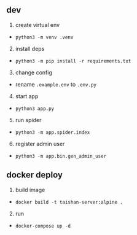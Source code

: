 ## dev
1. create virtual env
- `python3 -m venv .venv`

2. install deps
- `python3 -m pip install -r requirements.txt`

3. change config
- rename `.example.env` to `.env.py`

4. start app
- `python3 app.py`

5. run spider
- `python3 -m app.spider.index`

6. register admin user
- `python3 -m app.bin.gen_admin_user`
## docker deploy
1. build image
- `docker build -t taishan-server:alpine .`
2. run
- `docker-compose up -d`
